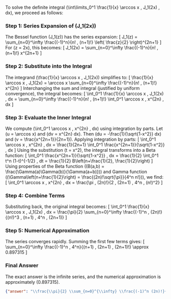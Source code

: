 


To solve the definite integral \(\int\limits_0^1 \frac{1}{x} \arccos x \, J_1(2x) \, dx\), we proceed as follows:


### Step 1: Series Expansion of \(J_1(2x)\)
The Bessel function \(J_1(z)\) has the series expansion:
\[
J_1(z) = \sum_{n=0}^\infty \frac{(-1)^n}{n! \, (n+1)!} \left( \frac{z}{2} \right)^{2n+1}
\]
For \(z = 2x\), this becomes:
\[
J_1(2x) = \sum_{n=0}^\infty \frac{(-1)^n}{n! \, (n+1)!} x^{2n+1}
\]


### Step 2: Substitute into the Integral
The integrand \(\frac{1}{x} \arccos x \, J_1(2x)\) simplifies to:
\[
\frac{1}{x} \arccos x \, J_1(2x) = \arccos x \sum_{n=0}^\infty \frac{(-1)^n}{n! \, (n+1)!} x^{2n}
\]
Interchanging the sum and integral (justified by uniform convergence), the integral becomes:
\[
\int_0^1 \frac{1}{x} \arccos x \, J_1(2x) \, dx = \sum_{n=0}^\infty \frac{(-1)^n}{n! \, (n+1)!} \int_0^1 \arccos x \, x^{2n} \, dx
\]


### Step 3: Evaluate the Inner Integral
We compute \(\int_0^1 \arccos x \, x^{2n} \, dx\) using integration by parts. Let \(u = \arccos x\) and \(dv = x^{2n} dx\). Then \(du = -\frac{1}{\sqrt{1-x^2}} dx\) and \(v = \frac{x^{2n+1}}{2n+1}\). Applying integration by parts:
\[
\int_0^1 \arccos x \, x^{2n} \, dx = \frac{1}{2n+1} \int_0^1 \frac{x^{2n+1}}{\sqrt{1-x^2}} \, dx
\]
Using the substitution \(t = x^2\), the integral transforms into a Beta function:
\[
\int_0^1 \frac{x^{2n+1}}{\sqrt{1-x^2}} \, dx = \frac{1}{2} \int_0^1 t^n (1-t)^{-1/2} \, dt = \frac{1}{2} B\left(n+\frac{1}{2}, \frac{1}{2}\right)
\]
Using properties of the Beta function (\(B(a,b) = \frac{\Gamma(a)\Gamma(b)}{\Gamma(a+b)}\)) and Gamma function (\(\Gamma\left(n+\frac{1}{2}\right) = \frac{(2n)!\sqrt{\pi}}{4^n n!}\)), we find:
\[
\int_0^1 \arccos x \, x^{2n} \, dx = \frac{\pi \, (2n)!}{2 \, (2n+1) \, 4^n \, (n!)^2}
\]


### Step 4: Combine Terms
Substituting back, the original integral becomes:
\[
\int_0^1 \frac{1}{x} \arccos x \, J_1(2x) \, dx = \frac{\pi}{2} \sum_{n=0}^\infty \frac{(-1)^n \, (2n)!}{(n!)^3 \, (n+1) \, 4^n \, (2n+1)}
\]


### Step 5: Numerical Approximation
The series converges rapidly. Summing the first few terms gives:
\[
\sum_{n=0}^\infty \frac{(-1)^n \, 4^n}{(n+1) \, (2n+1) \, (2n+1)!} \approx 0.897315
\]


### Final Answer
The exact answer is the infinite series, and the numerical approximation is approximately \(0.897315\).

```json
{"answer": "\\frac{\\pi}{2} \\sum_{n=0}^{\\infty} \\frac{(-1)^n (2n)!}{(n!)^3 (n+1) 4^n (2n+1)}", "numerical_answer": "0.8973152904"}
```